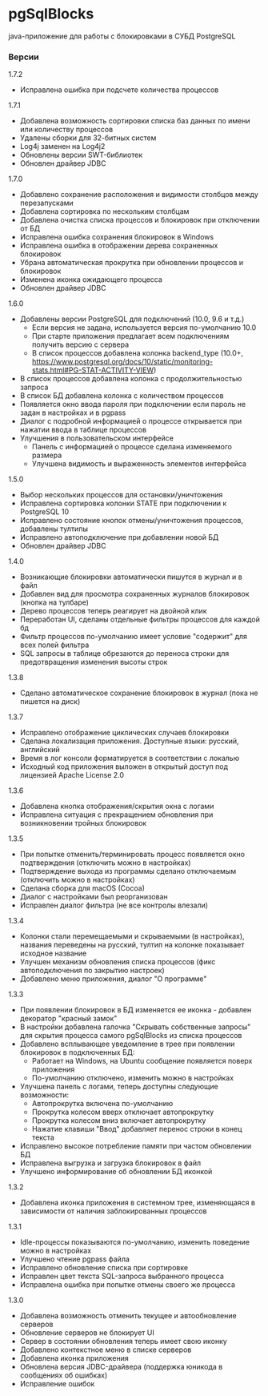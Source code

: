 # pgSqlBlocks

java-приложение для работы с блокировками в СУБД PostgreSQL

### Версии

1.7.2

* Исправлена ошибка при подсчете количества процессов

1.7.1

* Добавлена возможность сортировки списка баз данных по имени или количеству процессов
* Удалены сборки для 32-битных систем
* Log4j заменен на Log4j2
* Обновлены версии SWT-библиотек
* Обновлен драйвер JDBC

1.7.0

* Добавлено сохранение расположения и видимости столбцов между перезапусками
* Добавлена сортировка по нескольким столбцам
* Добавлена очистка списка процессов и блокировок при отключении от БД
* Исправлена ошибка сохранения блокировок в Windows
* Исправлена ошибка в отображении дерева сохраненных блокировок
* Убрана автоматическая прокрутка при обновлении процессов и блокировок
* Изменена иконка ожидающего процесса
* Обновлен драйвер JDBC

1.6.0

* Добавлены версии PostgreSQL для подключений (10.0, 9.6 и т.д.)
  * Если версия не задана, используется версия по-умолчанию 10.0
  * При старте приложения предлагает всем подключениям получить версию с сервера
  * В список процессов добавлена колонка backend_type (10.0+, https://www.postgresql.org/docs/10/static/monitoring-stats.html#PG-STAT-ACTIVITY-VIEW)
* В список процессов добавлена колонка с продолжительностью запроса
* В список БД добавлена колонка с количеством процессов
* Появляется окно ввода пароля при подключении если пароль не задан в настройках и в pgpass
* Диалог с подробной информацией о процессе открывается при нажатии ввода в таблице процессов 
* Улучшения в пользовательском интерфейсе
  * Панель с информацией о процессе сделана изменяемого размера
  * Улучшена видимость и выраженность элементов интерфейса

1.5.0

* Выбор нескольких процессов для остановки/уничтожения
* Исправлена сортировка колонки STATE при подключении к PostgreSQL 10
* Исправлено состояние кнопок отмены/уничтожения процессов, добавлены тултипы
* Исправлено автоподключение при добавлении новой БД
* Обновлен драйвер JDBC

1.4.0

* Возникающие блокировки автоматически пишутся в журнал и в файл
* Добавлен вид для просмотра сохраненных журналов блокировок (кнопка на тулбаре)
* Дерево процессов теперь реагирует на двойной клик
* Переработан UI, сделаны отдельные фильтры процессов для каждой бд
* Фильтр процессов по-умолчанию имеет условие "содержит" для всех полей фильтра
* SQL запросы в таблице обрезаются до переноса строки для предотвращения изменения высоты строк

1.3.8

* Сделано автоматическое сохранение блокировок в журнал (пока не пишется на диск)

1.3.7

* Исправлено отображение циклических случаев блокировки
* Сделана локализация приложения. Доступные языки: русский, английский
* Время в лог консоли форматируется в соответствии с локалью
* Исходный код приложения выложен в открытый доступ под лицензией Apache License 2.0

1.3.6

* Добавлена кнопка отображения/скрытия окна с логами
* Исправлена ситуация с прекращением обновления при возникновении тройных блокировок 

1.3.5

* При попытке отменить/терминировать процесс появляется окно подтверждения (отключить можно в настройках)
* Подтверждение выхода из программы сделано отключаемым (отключить можно в настройках)
* Сделана сборка для macOS (Cocoa)
* Диалог с настройками был реорганизован
* Исправлен диалог фильтра (не все контролы влезали)

1.3.4

* Колонки стали перемещаемыми и скрываемыми (в настройках), названия переведены на русский, тултип на колонке показывает исходное название
* Улучшен механизм обновления списка процессов (фикс автоподключения по закрытию настроек)
* Добавлено меню приложения, диалог "О программе"

1.3.3

* При появлении блокировок в БД изменяется ее иконка - добавлен декоратор "красный замок"
* В настройки добавлена галочка "Скрывать собственные запросы" для скрытия процесса самого pgSqlBlocks из списка процессов
* Добавлено всплывающее уведомление в трее при появлении блокировок в подключенных БД:
  * Работает на Windows, на Ubuntu сообщение появляется поверх приложения
  * По-умолчанию отключено, изменить можно в настройках
* Улучшена панель с логами, теперь доступны следующие возможности:
  * Автопрокрутка включена по-умолчанию
  * Прокрутка колесом вверх отключает автопрокрутку
  * Прокрутка колесом вниз включает автопрокрутку
  * Нажатие клавиши "Ввод" добавляет перенос строки в конец текста
* Исправлено высокое потребление памяти при частом обновлении БД
* Исправлена выгрузка и загрузка блокировок в файл
* Улучшено информирование об обновлении БД иконкой

1.3.2

  - Добавлена иконка приложения в системном трее, изменяющаяся в зависимости от наличия заблокированных процессов

1.3.1

  - Idle-процессы показываются по-умолчанию, изменить поведение можно в настройках
  - Улучшено чтение pgpass файла
  - Исправлено обновление списка при сортировке
  - Исправлен цвет текста SQL-запроса выбранного процесса
  - Исправлена ошибка при попытке отмены своего же процесса

1.3.0

  - Добавлена возможность отменить текущее и автообновление серверов
  - Обновление серверов не блокирует UI
  - Сервер в состоянии обновления теперь имеет свою иконку
  - Добавлено контекстное меню в списке серверов
  - Добавлена иконка приложения
  - Обновлена версия JDBC-драйвера (поддержка юникода в сообщениях об ошибках)
  - Исправление ошибок

